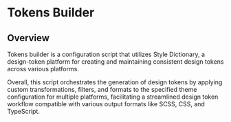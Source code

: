 # Tokens Builder

## Overview

Tokens builder is a configuration script that utilizes Style Dictionary,
a design-token platform for creating and maintaining consistent design tokens across various platforms.

Overall, this script orchestrates the generation of design tokens by applying custom transformations,
filters, and formats to the specified theme configuration for multiple platforms,
facilitating a streamlined design token workflow compatible with
various output formats like SCSS, CSS, and TypeScript.
